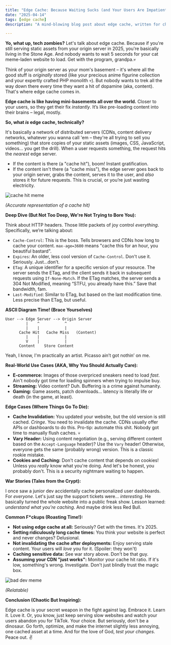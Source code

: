 ```yaml
---
title: "Edge Cache: Because Waiting Sucks (and Your Users Are Impatient AF)"
date: "2025-04-14"
tags: [edge cache]
description: "A mind-blowing blog post about edge cache, written for chaotic Gen Z engineers who demand speed and despise lag."

---
```


**Yo, what up, tech zombies?** Let's talk about edge cache. Because if you're still serving static assets from your origin server in 2025, you're basically living in the Stone Age. And nobody wants to wait 5 seconds for your cat meme-laden website to load. Get with the program, grandpa.💀

Think of your origin server as your mom's basement – it's where all the good stuff is *originally* stored (like your precious anime figurine collection and your expertly crafted PHP monolith 💀). But nobody wants to trek all the way down there every time they want a hit of dopamine (aka, content). That's where edge cache comes in.

**Edge cache is like having mini-basements all over the world.** Closer to your users, so they get their fix *instantly*. It’s like pre-loading content into their brains – legal, mostly.

**So, what *is* edge cache, technically?**

It's basically a network of distributed servers (CDNs, content delivery networks, whatever you wanna call 'em – they're all trying to sell you something) that store copies of your static assets (images, CSS, JavaScript, videos... you get the drill). When a user requests something, the request hits the *nearest* edge server.

*   If the content is there (a "cache hit"), boom! Instant gratification.
*   If the content isn't there (a "cache miss"), the edge server goes back to your origin server, grabs the content, serves it to the user, and *also* stores it for future requests. This is crucial, or you’re just wasting electricity.

![cache hit meme](https://i.imgflip.com/3h7p0n.jpg)

*(Accurate representation of a cache hit)*

**Deep Dive (But Not Too Deep, We're Not Trying to Bore You):**

Think about HTTP headers. Those little packets of joy control *everything*. Specifically, we’re talking about:

*   `Cache-Control`: This is the boss. Tells browsers and CDNs how long to cache your content. `max-age=3600` means "cache this for an hour, you beautiful bastard".
*   `Expires`: An older, less cool version of `Cache-Control`. Don't use it. Seriously. Just…don’t.
*   `ETag`: A unique identifier for a specific version of your resource. The server sends the ETag, and the client sends it back in subsequent requests using `If-None-Match`. If the ETag matches, the server sends a 304 Not Modified, meaning “STFU, you already have this.” Save that bandwidth, fam.
*   `Last-Modified`: Similar to ETag, but based on the last modification time. Less precise than ETag, but useful.

**ASCII Diagram Time! (Brace Yourselves)**

```
User --> Edge Server --> Origin Server
         |    ^           ^
         |    |           |
      Cache Hit   Cache Miss   (Content)
         |    |           |
         V    |           |
      Content    Store Content
```

Yeah, I know, I'm practically an artist. Picasso ain’t got nothin’ on me.

**Real-World Use Cases (AKA, Why You Should Actually Care):**

*   **E-commerce:** Images of those overpriced sneakers need to load *fast*. Ain't nobody got time for loading spinners when trying to impulse buy.
*   **Streaming:** Video content? Duh. Buffering is a crime against humanity.
*   **Gaming:** Game assets, patch downloads... latency is literally life or death (in the game, at least).

**Edge Cases (Where Things Go To Die):**

*   **Cache Invalidation:** You updated your website, but the old version is still cached. *Cringe*. You need to invalidate the cache. CDNs usually offer APIs or dashboards to do this. Pro-tip: automate this shit. Nobody got time to manually flush caches. 💀
*   **Vary Header:** Using content negotiation (e.g., serving different content based on the `Accept-Language` header)? Use the `Vary` header! Otherwise, everyone gets the same (probably wrong) version. This is a classic rookie mistake.
*   **Cookies and Caching:** Don't cache content that depends on cookies! Unless you *really* know what you're doing. And let's be honest, you probably don't. This is a security nightmare waiting to happen.

**War Stories (Tales from the Crypt):**

I once saw a junior dev accidentally cache personalized user dashboards. For *everyone*. Let's just say the support tickets were... *interesting*. He basically turned the whole website into a public freak show. Lesson learned: *understand what you're caching*. And maybe drink less Red Bull.

**Common F*ckups (Roasting Time!):**

*   **Not using edge cache at all:** Seriously? Get with the times. It's 2025.
*   **Setting ridiculously long cache times:** You think your website is perfect and never changes? Delusional.
*   **Not invalidating the cache after deployments:** Enjoy serving stale content. Your users will *love* you for it. (Spoiler: they won't)
*   **Caching sensitive data:** See war story above. Don't be that guy.
*   **Assuming your CDN "just works":** Monitor your cache hit ratio. If it's low, something's wrong. Investigate. Don't just blindly trust the magic box.

![bad dev meme](https://imgflip.com/s/meme/Bad-Luck-Brian.jpg)

*(Relatable)*

**Conclusion (Chaotic But Inspiring):**

Edge cache is your secret weapon in the fight against lag. Embrace it. Learn it. Love it. Or, you know, just keep serving slow websites and watch your users abandon you for TikTok. Your choice. But seriously, don't be a dinosaur. Go forth, optimize, and make the internet slightly less annoying, one cached asset at a time. And for the love of God, *test your changes*. Peace out. ✌️
